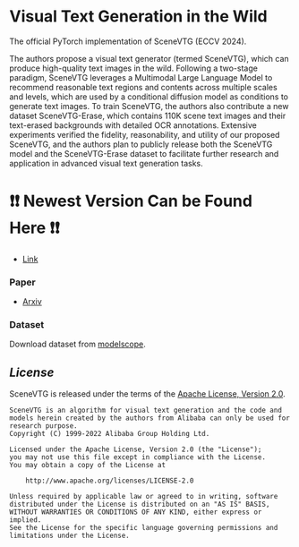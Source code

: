# Visual Text Generation in the Wild

The official PyTorch implementation of SceneVTG (ECCV 2024).

The authors propose a visual text generator (termed SceneVTG), which can produce high-quality text images in the wild. Following a two-stage paradigm, SceneVTG leverages a Multimodal Large Language Model to recommend reasonable text regions and contents across multiple scales and levels, which are used by a conditional diffusion model as conditions to generate text images. To train SceneVTG, the authors also contribute a new dataset SceneVTG-Erase, which contains 110K scene text images and their text-erased backgrounds with detailed OCR annotations. Extensive experiments verified the fidelity, reasonability, and utility of our proposed SceneVTG, and the authors plan to publicly release both the SceneVTG model and the SceneVTG-Erase dataset to facilitate further research and application in advanced visual text generation tasks. <br>

# ❗❗ Newest Version Can be Found Here ❗❗
* [Link](https://github.com/AlibabaResearch/AdvancedLiterateMachinery/tree/master/AIGC/SceneVTG)

### Paper
* [Arxiv](https://arxiv.org/abs/2407.14138)



### Dataset

Download dataset from [modelscope](https://www.modelscope.cn/datasets/Kpillow/SceneVTG-Erase).



## *License*

SceneVTG is released under the terms of the [Apache License, Version 2.0](LICENSE).

```
SceneVTG is an algorithm for visual text generation and the code and models herein created by the authors from Alibaba can only be used for research purpose.
Copyright (C) 1999-2022 Alibaba Group Holding Ltd. 

Licensed under the Apache License, Version 2.0 (the "License");
you may not use this file except in compliance with the License.
You may obtain a copy of the License at

    http://www.apache.org/licenses/LICENSE-2.0

Unless required by applicable law or agreed to in writing, software
distributed under the License is distributed on an "AS IS" BASIS,
WITHOUT WARRANTIES OR CONDITIONS OF ANY KIND, either express or implied.
See the License for the specific language governing permissions and
limitations under the License.
```